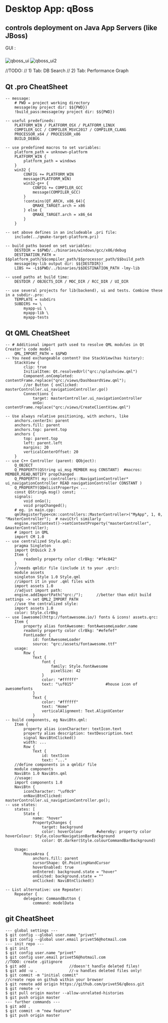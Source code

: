 # Desktop App: qBoss

## controls deployment on Java App Servers (like JBoss)

GUI :
#####

![qboss_ui](https://raw.githubusercontent.com/privet56/qBoss/master/qboss_ui.gif)
![qboss_ui2](https://raw.githubusercontent.com/privet56/qBoss/master/qboss_ui.2.gif)

//TODO:
// 1) Tab: DB Search
// 2) Tab: Performance Graph

## Qt .pro CheatSheet
	-- message:
		# PWD = project working directory
		message(my project dir: $${PWD})
		!build_pass:message(my project dir: $${PWD})
		
	-- useful predefineds:
		PLATFORM_WIN / PLATFORM_OSX / PLATFORM_LINUX
		COMPILER_GCC / COMPILER_MSVC2017 / COMPILER_CLANG
		PROCESSOR_x64 / PROCESSOR_x86
		BUILD_DEBUG

	-- use predefined macros to set variables:
		platform_path = unknown-platform
		PLATFORM_WIN {
			platform_path = windows
		}
		win32 {
			CONFIG += PLATFORM_WIN
			message(PLATFORM_WIN)
			win32-g++ {
				CONFIG += COMPILER_GCC
				message(COMPILER_GCC)
			}
			!contains(QT_ARCH, x86_64){
				QMAKE_TARGET.arch = x86
			} else {
				QMAKE_TARGET.arch = x86_64
			}
		}
		
	-- set above defines in an includeable .pri file:
		include(../qmake-target-platform.pri)
		
	-- build paths based on set variables:
		DESTDIR = $$PWD/../binaries/windows/gcc/x86/debug
		DESTINATION_PATH = $$platform_path/$$compiler_path/$$processor_path/$$build_path
		message(my-lib output dir: $${DESTDIR})
		LIBS += -L$$PWD/../binaries/$$DESTINATION_PATH -lmy-lib
		
	-- used paths at build time:
		DESTDIR / OBJECTS_DIR / MOC_DIR / RCC_DIR / UI_DIR

	-- use several projects for lib(backend), ui and tests. Combine these in a subdir-.pro:
		TEMPLATE = subdirs
		SUBDIRS += \
			myapp-ui \
			myapp-lib \
			myapp-tests

## Qt QML CheatSheet
	-- # Additional import path used to resolve QML modules in Qt Creator's code model
		QML_IMPORT_PATH = $$PWD
	-- You need exchangeable content? Use StackView(has history):
		StackView {
			clip: true
			InitialItem: Qt.resolvedUrl("qrc:/splashview.qml")
			Component.onCompleted: contentFrame.replace("qrc:/views/DashboardView.qml");
			//or Button { onClicked: masterController.ui_navigationController.go()
			Connections {
				target: masterController.ui_navigationController
				onGo: contentFrame.replace("qrc:/views/CreateClientView.qml")

	-- Use always relative positioning, with anchors, like
		anchors.centerIn: parent
		anchors.fill: parent
		anchors.top: parent.top
		anchors {
			top: parent.top
			left: parent.left
			margins: 20
			verticalCenterOffset: 20
		}
	-- use C++ Controller (parent: QObject):
		Q_OBJECT
		Q_PROPERTY(QString ui_msg MEMBER msg CONSTANT)	#macros: MEMBER,READ,NOTIFY propChanged
		Q_PROPERTY( my::controllers::NavigationController* ui_navigationController READ navigationController CONSTANT )
		Q_PROPERTY(QQmlListProperty< ...
		const QString& msg() const;
		signals:
			void onGo();
			void propChanged();
		# eg. in main.cpp:
		qmlRegisterType<cm::controllers::MasterController>("MyApp", 1, 0, "MasterController");	# naviCtrl similarly
		engine.rootContext()->setContextProperty("masterController", &masterController);
		# import in QML
		import CM 1.0
	-- use centralized Style.qml:
		pragma Singleton
		import QtQuick 2.9
		Item {
			readonly property color clrBkg: "#f4c842"
		}
		//needs qmldir file (include it to your .qrc):
		module assets
		singleton Style 1.0 Style.qml
		//import it in your .qml files with
		import assets 1.0
		//adjust import path:
		engine.addImportPath("qrc:/");		//better than edit build settings -> set QML2_IMPORT_PATH
		//use the centralized style:
		import assets 1.0
		color: Style.clrBkg
	-- use [awesome](http://fontawesome.io/) fonts & icons! assets.qrc:
		Item {
			property alias fontAwesome: fontAwesomeLoader.name
			readonly property color clrBkg: "#efefef"
			FontLoader {
				id: fontAwesomeLoader
				source: "qrc:/assets/fontawesome.ttf"
		usage:
			Row {
				Text {
					font {
						family: Style.fontAwesome
						pixelSize: 42
					}
					color: "#ffffff"
					text: "\uf015"				#house icon of awesomefonts
				}
				Text {
					color: "#ffffff"
					text: "Home"
					verticalAlignment: Text.AlignVCenter
				}
	-- build components, eg NaviBtn.qml:
		Item {
			property alias iconCharacter: textIcon.text
			property alias description: textDescription.text
			signal NaviBtnClicked()
			width: ...
			Row {
				Text {
					id: textIcon
					text: "..."
		//define components in a qmldir file
		module components
		NaviBtn 1.0 NaviBtn.qml
		//usage:
		import components 1.0
		NaviBtn {
			iconCharacter: "\uf0c9"
			onNaviBtnClicked: masterController.ui_navigationController.go();
	-- use states:
		states: [
			State {
				name: "hover"
				PropertyChanges {
					target: background
					color: hoverColour		#whereby: property color hoverColour: Style.colourNavigationBarBackground
					color: Qt.darker(Style.colourCommandBarBackground)
					
		Usage:
			MouseArea {
				anchors.fill: parent
				cursorShape: Qt.PointingHandCursor
				hoverEnabled: true
				onEntered: background.state = "hover"
				onExited: background.state = ""
				onClicked: NaviBtnClicked()

	-- List alternative: use Repeater:
		Repeater {
			delegate: CommandButton {
				command: modelData

				
## git CheatSheet
	--- global settings ---
	$ git config --global user.name "privet"
	$ git config --global user.email privet56@hotmail.com
	--- init repo ---
	$ git init
	$ git config user.name "privet"
	$ git config user.email privet56@hotmail.com
	//TODO: create .gitignore
	$ git add .					//doesn't handle deleted files!
	$ git add -u .				//-u handles deleted files only!
	$ git commit -m "initial commit"
	//create repo on github within your browser
	$ git remote add origin https://github.com/privet56/qBoss.git
	$ git remote -v
	$ git pull origin master --allow-unrelated-histories
	$ git push origin master
	--- further commands ---
	$ git add .
	$ git commit -m "new feature"
	$ git push origin master

